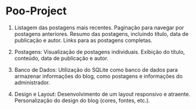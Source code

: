# Poo-Project
1. Listagem das postagens mais recentes. Paginação para navegar por postagens anteriores. Resumo das postagens, incluindo título, data de publicação e autor. Links para as postagens completas.

2. Postagens: Visualização de postagens individuais. Exibição do título, conteúdo, data de publicação e autor.

3. Banco de Dados: Utilização do SQLite como banco de dados para armazenar informações do blog, como postagens e informações do administrador. 

4. Design e Layout: Desenvolvimento de um layout responsivo e atraente. Personalização do design do blog (cores, fontes, etc.).

